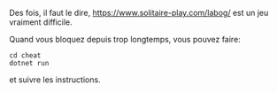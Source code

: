 Des fois, il faut le dire, https://www.solitaire-play.com/labog/ est un jeu vraiment difficile. 

Quand vous bloquez depuis trop longtemps, vous pouvez faire: 

```
cd cheat
dotnet run
```

et suivre les instructions.